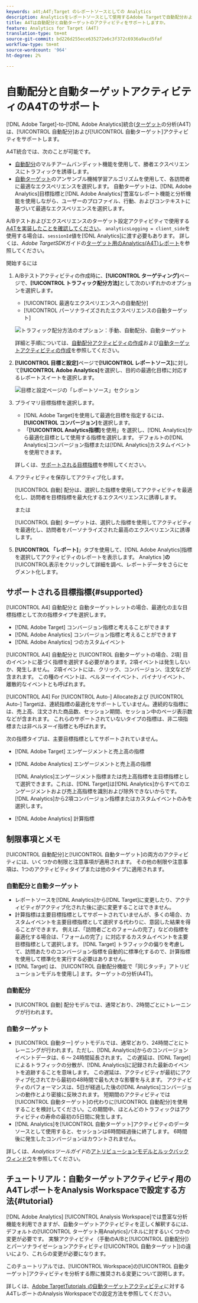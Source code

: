 ```yaml
---
keywords: a4t;A4T;Target のレポートソースとしての Analytics
description: Analyticsをレポートソースとして使用するAdobe Targetで自動配分および自動ターゲットアクティビティを作成する方法を説明します(A4T)。
title: A4Tは自動配分と自動ターゲットのアクティビティをサポートしますか。
feature: Analytics for Target (A4T)
translation-type: tm+mt
source-git-commit: bd226d255ece635272e6c3f372c6936a9acd5faf
workflow-type: tm+mt
source-wordcount: '964'
ht-degree: 2%

---
```



# 自動配分と自動ターゲットアクティビティのA4Tのサポート

[!DNL Adobe Target]-to-[!DNL Adobe Analytics]統合([ターゲット](/help/c-integrating-target-with-mac/a4t/a4t.md)の分析(A4T)は、[!UICONTROL 自動配分]および[!UICONTROL 自動ターゲット]アクティビティをサポートします。

A4T統合では、次のことが可能です。

* [自動配分](/help/c-activities/automated-traffic-allocation/automated-traffic-allocation.md)のマルチアームバンディット機能を使用して、勝者エクスペリエンスにトラフィックを誘導します。
* [自動ターゲット](/help/c-activities/auto-target/auto-target-to-optimize.md)のアンサンブル機械学習アルゴリズムを使用して、各訪問者に最適なエクスペリエンスを選択します。 自動ターゲットは、[!DNL Adobe Analytics]目標指標と[!DNL Adobe Analytics]’豊富なレポート機能と分析機能を使用しながら、ユーザーのプロファイル、行動、およびコンテキストに基づいて最適なエクスペリエンスを選択します。

A/Bテストおよびエクスペリエンスのターゲット設定アクティビティで使用する[A4Tを実装したことを確認してください](/help/c-integrating-target-with-mac/a4t/a4timplementation.md)。 `analyticsLogging = client_side`を使用する場合は、`sessionId`値を[!DNL Analytics]に渡す必要もあります。 詳しくは、*Adobe TargetSDK*&#x200B;ガイドの[ターゲット用のAnalytics(A4T)レポート](https://adobetarget-sdks.gitbook.io/docs/integration-with-experience-cloud/analytics-for-target-a4t-reporting)を参照してください。

開始するには

1. A/Bテストアクティビティの作成時に、**[!UICONTROL ターゲティング]**&#x200B;ページで、**[!UICONTROL トラフィック配分方法]**&#x200B;として次のいずれかのオプションを選択します。

   * [!UICONTROL 最適なエクスペリエンスへの自動配分]
   * [!UICONTROL パーソナライズされたエクスペリエンスの自動ターゲット]

   ![トラフィック配分方法のオプション：手動、自動配分、自動ターゲット](/help/c-integrating-target-with-mac/a4t/assets/traffic-allocation-methods.png)

   詳細と手順については、[自動配分アクティビティの作成](/help/c-activities/automated-traffic-allocation/create-auto-allocate-activity.md)および[自動ターゲットアクティビティの作成](/help/c-activities/auto-target/create-auto-target.md)を参照してください。

1. **[!UICONTROL 目標と設定]**&#x200B;ページで&#x200B;**[!UICONTROL レポートソース]**&#x200B;に対して&#x200B;**[!UICONTROL Adobe Analytics]**&#x200B;を選択し、目的の最適化目標に対応するレポートスイートを選択します。

   ![目標と設定ページの「レポートソース」セクション](/help/c-integrating-target-with-mac/a4t/assets/a4t-select.png)

1. プライマリ目標指標を選択します。

   * [!DNL Adobe Target]を使用して最適化目標を指定するには、**[!UICONTROL コンバージョン]**&#x200B;を選択します。
   * 「**[!UICONTROL Analytics指標]**&#x200B;を使用」を選択し、[!DNL Analytics]から最適化目標として使用する指標を選択します。 デフォルトの[!DNL Analytics]コンバージョン指標または[!DNL Analytics]カスタムイベントを使用できます。

   詳しくは、[サポートされる目標指標](#supported)を参照してください。

1. アクティビティを保存してアクティブ化します。

   [!UICONTROL 自動] 配分は、選択した指標を使用してアクティビティを最適化し、訪問者を目標指標を最大化するエクスペリエンスに誘導します。

   または

   [!UICONTROL 自動] ターゲットは、選択した指標を使用してアクティビティを最適化し、訪問者をパーソナライズされた最高のエクスペリエンスに誘導します。

1. **[!UICONTROL 「レポート]**」タブを使用して、[!DNL Adobe Analytics]指標を選択してアクティビティのレポートを表示します。 Analytics ]**の**[!UICONTROL &#x200B;表示をクリックして詳細を調べ、レポートデータをさらにセグメント化します。

## サポートされる目標指標{#supported}

[!UICONTROL A4] 自動配分と    自動ターゲットレットの場合、最適化の主な目標指標として次の指標タイプを選択します。

* [!DNL Adobe Target] コンバージョン指標と考えることができます
* [!DNL Adobe Analytics] コンバージョン指標と考えることができます
* [!DNL Adobe Analytics] つのカスタムイベント

[!UICONTROL A4] 自動配分と [!UICONTROL 自動ターゲットの場合、2項]   目のイベントに基づく指標を選択する必要があります。2項イベントは発生しないか、発生しません。 2項イベントには、クリック、コンバージョン、注文などが含まれます。 この種のイベントは、ベルヌーイイベント、バイナリイベント、離散的なイベントとも呼ばれます。

[!UICONTROL A4]  For [!UICONTROL  Auto-] Allocateおよび [!UICONTROL Auto-] Targetは、連続指標の最適化をサポートしていません。連続的な指標には、売上高、注文された商品数、セッション期間、セッション中のページ表示数などが含まれます。 これらのサポートされていないタイプの指標は、非二項指標または非ベルヌーイ指標とも呼ばれます。

次の指標タイプは、主要目標指標としてサポートされていません。

* [!DNL Adobe Target] エンゲージメントと売上高の指標
* [!DNL Adobe Analytics] エンゲージメントと売上高の指標

   [!DNL Analytics]エンゲージメント指標または売上高指標を主目標指標として選択できます。これは、[!DNL Target]は[!DNL Analytics]からすべてのエンゲージメントおよび売上高指標を識別および除外できないからです。 [!DNL Analytics]から2項コンバージョン指標またはカスタムイベントのみを選択します。

* [!DNL Adobe Analytics] 計算指標

## 制限事項とメモ

[!UICONTROL 自動配分]と[!UICONTROL 自動ターゲット]の両方のアクティビティには、いくつかの制限と注意事項が適用されます。 その他の制限や注意事項は、1つのアクティビティタイプまたは他のタイプに適用されます。

### 自動配分と自動ターゲット

* レポートソースを[!DNL Analytics]から[!DNL Target]に変更したり、アクティビティがアクティブ化された後に逆に変更することはできません。
* 計算指標は主要目標指標としてサポートされていませんが、多くの場合、カスタムイベントを主要目標指標として選択する代わりに、意図した結果を得ることができます。 例えば、「訪問者ごとのフォームの完了」などの指標を最適化する場合は、「フォームの完了」に対応するカスタムイベントを主要目標指標として選択します。 [!DNL Target] トラフィックの偏りを考慮して、訪問あたりのコンバージョン指標を自動的に標準化するので、計算指標を使用して標準化を実行する必要はありません。
* [!DNL Target] は、 [!UICONTROL 自動配分機能で「同じタッチ」アトリビューションモデルを使用し] ます。ターゲットの分析(A4T)。

### 自動配分

* [!UICONTROL 自動] 配分モデルでは、通常どおり、2時間ごとにトレーニングが行われます。

### 自動ターゲット

* [!UICONTROL 自動ター] ゲットモデルでは、通常どおり、24時間ごとにトレーニングが行われます。ただし、[!DNL Analytics]からのコンバージョンイベントデータは、6 ～ 24時間延長されます。 この遅延は、[!DNL Target]によるトラフィックの分散が、[!DNL Analytics]に記録された最新のイベントを追跡することを意味します。 この遅延は、アクティビティが最初にアクティブ化されてから最初の48時間で最も大きな影響を与えます。 アクティビティのパフォーマンスは、5日が経過した後の[!DNL Analytics]コンバージョンの動作とより密接に反映されます。 短期間のアクティビティでは[!UICONTROL 自動ターゲット]の代わりに[!UICONTROL 自動配分]を使用することを検討してください。この期間中、ほとんどのトラフィックはアクティビティの寿命の最初の5日間に発生します。
* [!DNL Analytics]を[!UICONTROL 自動ターゲット]アクティビティのデータソースとして使用すると、セッションは6時間経過後に終了します。 6時間後に発生したコンバージョンはカウントされません。

詳しくは、*Analyticsツールガイド*&#x200B;の[アトリビューションモデルとルックバックウィンドウ](https://experienceleague.adobe.com/docs/analytics/analyze/analysis-workspace/attribution/models.html)を参照してください。

## チュートリアル：自動ターゲットアクティビティ用のA4TレポートをAnalysis Workspaceで設定する方法{#tutorial}

[!DNL Adobe Analytics] [!UICONTROL Analysis Workspace]では豊富な分析機能を利用できますが、自動ターゲットアクティビティを正しく解釈するには、デフォルトの[!UICONTROL ターゲット用Analytics]パネルに対するいくつかの変更が必要です。 実験アクティビティ（手動のA/Bと[!UICONTROL 自動配分]）とパーソナライゼーションアクティビティ([!UICONTROL 自動ターゲット])の違いにより、これらの変更が必要になります。

このチュートリアルでは、[!UICONTROL Workspace]の[!UICONTROL 自動ターゲット]アクティビティを分析する際に推奨される変更について説明します。

詳しくは、[Adobe TargetTutorials *の*&#x200B;自動ターゲットアクティビティ](https://experienceleague.adobe.com/docs/target-learn/tutorials/integrations/set-up-a4t-reports-in-analysis-workspace-for-auto-target-activities.html)に対するA4TレポートのAnalysis Workspaceでの設定方法を参照してください。
